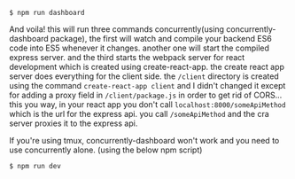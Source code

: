 ```
$ npm run dashboard
```
And voila!
this will run three commands concurrently(using concurrently-dashboard package), the first will watch and compile your backend ES6 code into ES5 whenever it changes. another one will start the compiled express server. and the third starts the webpack server for react development which is created using create-react-app. the create react app server does everything for the client side. the `/client` directory is created using the command `create-react-app client` and I didn't changed it except for adding a proxy field in `/client/package.js` in order to get rid of CORS... this you way, in your react app you don't call `localhost:8000/someApiMethod` which is the url for the express api. you call `/someApiMethod` and the cra server proxies it to the express api.

If you're using tmux, concurrently-dashboard won't work and you need to use concurrently alone. (using the below npm script)
```
$ npm run dev
```



